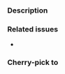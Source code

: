 ### Description
<!-- What does your PR change? -->

### Related issues
<!-- Type "Fixes #123" to automatically close that issue, when this PR is merged -->
- 

### Cherry-pick to
<!-- Leave empty, if you don't know. For master-only changes use "none"
- _none_
- master-v5 (master for eCAL 5 feature backporting)
- 5.12 (old stable)
- 5.13 (current stable)
-->
